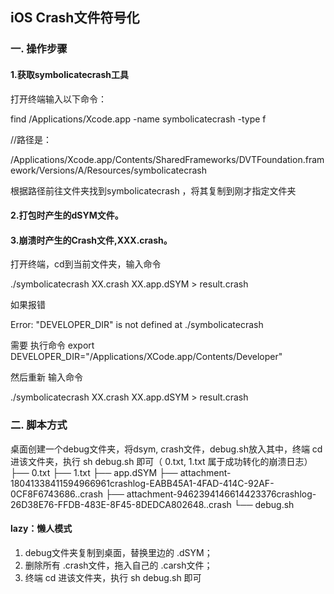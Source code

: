 ## iOS Crash文件符号化

### 一. 操作步骤
#### 1.获取symbolicatecrash工具

打开终端输入以下命令：

find /Applications/Xcode.app -name symbolicatecrash -type f

//路径是：

/Applications/Xcode.app/Contents/SharedFrameworks/DVTFoundation.framework/Versions/A/Resources/symbolicatecrash

根据路径前往文件夹找到symbolicatecrash ，将其复制到刚才指定文件夹

#### 2.打包时产生的dSYM文件。

#### 3.崩溃时产生的Crash文件,XXX.crash。

打开终端，cd到当前文件夹，输入命令

./symbolicatecrash XX.crash XX.app.dSYM > result.crash

如果报错

 Error: "DEVELOPER_DIR" is not defined at ./symbolicatecrash 
 
 需要 执行命令
export DEVELOPER_DIR="/Applications/XCode.app/Contents/Developer"

然后重新 输入命令

./symbolicatecrash XX.crash XX.app.dSYM > result.crash


### 二. 脚本方式

桌面创建一个debug文件夹，将dsym, crash文件，debug.sh放入其中，终端 cd 进该文件夹，执行 sh debug.sh 即可（ 0.txt, 1.txt 属于成功转化的崩溃日志）
├── 0.txt
├── 1.txt
├── app.dSYM
├── attachment-18041338411594966961crashlog-EABB45A1-4FAD-414C-92AF-0CF8F6743686..crash
├── attachment-9462394146614423376crashlog-26D38E76-FFDB-483E-8F45-8DEDCA802648..crash
└── debug.sh

#### lazy：懒人模式
1. debug文件夹复制到桌面，替换里边的 .dSYM；
2. 删除所有 .crash文件，拖入自己的 .carsh文件；
3. 终端 cd 进该文件夹，执行 sh debug.sh 即可
